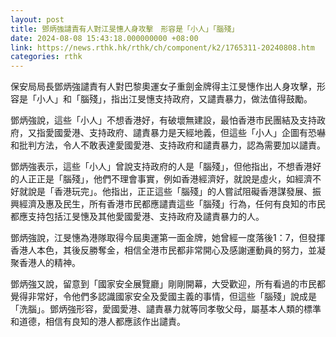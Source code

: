 ```yaml
---
layout: post
title: 鄧炳強譴責有人對江旻憓人身攻擊　形容是「小人」「腦殘」
date: 2024-08-08 15:43:18.000000000 +08:00
link: https://news.rthk.hk/rthk/ch/component/k2/1765311-20240808.htm
categories: rthk
---
```


保安局局長鄧炳強譴責有人對巴黎奧運女子重劍金牌得主江旻憓作出人身攻擊，形容是「小人」和「腦殘」，指出江旻憓支持政府，又譴責暴力，做法值得鼓勵。

鄧炳強說，這些「小人」不想香港好，有破壞無建設，最怕香港市民團結及支持政府，又指愛國愛港、支持政府、譴責暴力是天經地義，但這些「小人」企圖有恐嚇和批判方法，令人不敢表達愛國愛港、支持政府和譴責暴力，認為需要加以譴責。

鄧炳強表示，這些「小人」曾說支持政府的人是「腦殘」，但他指出，不想香港好的人正正是「腦殘」，他們不理會事實，例如香港經濟好，就說是虛火，如經濟不好就說是「香港玩完」。他指出，正正這些「腦殘」的人嘗試阻礙香港謀發展、振興經濟及惠及民生，所有香港市民都應譴責這些「腦殘」行為，任何有良知的市民都應支持包括江旻憓及其他愛國愛港、支持政府及譴責暴力的人。

鄧炳強說，江旻憓為港隊取得今屆奧運第一面金牌，她曾經一度落後1：7，但發揮香港人本色，其後反勝奪金，相信全港市民都非常開心及感謝運動員的努力，並凝聚香港人的精神。

鄧炳強又說，留意到「國家安全展覽廳」剛剛開幕，大受歡迎，所有看過的市民都覺得非常好，令他們多認識國家安全及愛國主義的事情，但這些「腦殘」說成是「洗腦」。鄧炳強形容，愛國愛港、譴責暴力就等同孝敬父母，屬基本人類的標準和道德，相信有良知的港人都應該作出譴責。
